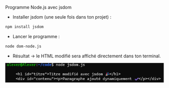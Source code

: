 Programme Node.js avec jsdom

- Installer jsdom (une seule fois dans ton projet) :
```bash
npm install jsdom
```

- Lancer le programme :
```bash
node dom-node.js
```

- Résultat → le HTML modifié sera affiché directement dans ton terminal.

![ResultatDOM](./ResultatDOM.png)
